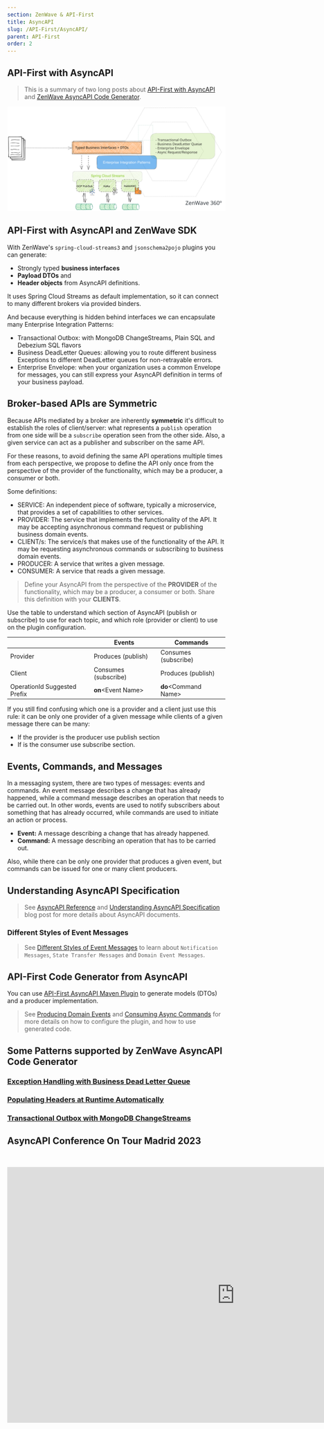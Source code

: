 ```yaml
---
section: ZenWave & API-First
title: AsyncAPI
slug: /API-First/AsyncAPI/
parent: API-First
order: 2
---
```


## API-First with AsyncAPI

> This is a summary of two long posts about [API-First with AsyncAPI](/posts/API-First-with-AsyncAPI-And-ZenWave-SDK/) and [ZenWave AsyncAPI Code Generator](/posts/ZenWave-AsyncAPI-Code-Generator/).

![AsyncAPI and Spring Cloud Streams 3](/posts/ZenWave-AsyncAPI-Code-Generator/ZenWave360-AsyncAPI-SpringCloudStreams.excalidraw.svg)

## API-First with AsyncAPI and ZenWave SDK

With ZenWave's `spring-cloud-streams3` and `jsonschema2pojo` plugins you can generate:
- Strongly typed **business interfaces**
- **Payload DTOs** and
- **Header objects** from AsyncAPI definitions.

It uses Spring Cloud Streams as default implementation, so it can connect to many different brokers via provided binders.

And because everything is hidden behind interfaces we can encapsulate many Enterprise Integration Patterns:

- Transactional Outbox: with MongoDB ChangeStreams, Plain SQL and Debezium SQL flavors
- Business DeadLetter Queues: allowing you to route different business Exceptions to different DeadLetter queues for non-retrayable errors.
- Enterprise Envelope: when your organization uses a common Envelope for messages, you can still express your AsyncAPI definition in terms of your business payload.

## Broker-based APIs are Symmetric

Because APIs mediated by a broker are inherently **symmetric** it's difficult to establish the roles of client/server: what represents a `publish` operation from one side will be a `subscribe` operation seen from the other side. Also, a given service can act as a publisher and subscriber on the same API.

For these reasons, to avoid defining the same API operations multiple times from each perspective, we propose to define the API only once from the perspective of the provider of the functionality, which may be a producer, a consumer or both.

Some definitions:

- SERVICE: An independent piece of software, typically a microservice, that provides a set of capabilities to other services.
- PROVIDER: The service that implements the functionality of the API. It may be accepting asynchronous command request or publishing business domain events.
- CLIENT/s: The service/s that makes use of the functionality of the API. It may be requesting asynchronous commands or subscribing to business domain events.
- PRODUCER: A service that writes a given message.
- CONSUMER: A service that reads a given message.

> Define your AsyncAPI from the perspective of the **PROVIDER** of the functionality, which may be a producer, a consumer or both. Share this definition with your **CLIENTS**.

Use the table to understand which section of AsyncAPI (publish or subscribe) to use for each topic, and which role (provider or client) to use on the plugin configuration.

|                              | Events                | Commands                |
|------------------------------|-----------------------|-------------------------|
| Provider                     | Produces (publish)    | Consumes (subscribe)    |
| Client                       | Consumes (subscribe)  | Produces (publish)      |
| OperationId Suggested Prefix | **on**&lt;Event Name> | **do**&lt;Command Name> |

If you still find confusing which one is a provider and a client just use this rule: it can be only one provider of a given message while clients of a given message there can be many:

- If the provider is the producer use publish section
- If is the consumer use subscribe section.

## Events, Commands, and Messages

In a messaging system, there are two types of messages: events and commands. An event message describes a change that has already happened, while a command message describes an operation that needs to be carried out. In other words, events are used to notify subscribers about something that has already occurred, while commands are used to initiate an action or process.

- **Event:** A message describing a change that has already happened.
- **Command:** A message describing an operation that has to be carried out.

Also, while there can be only one provider that produces a given event, but commands can be issued for one or many client producers.

## Understanding AsyncAPI Specification

> See [AsyncAPI Reference](https://www.asyncapi.com/docs/reference) and [Understanding AsyncAPI Specification](/posts/API-First-with-AsyncAPI-And-ZenWave-SDK/#understanding-asyncapi-definition) blog post for more details about AsyncAPI documents.

### Different Styles of Event Messages

> See [Different Styles of Event Messages](/posts/API-First-with-AsyncAPI-And-ZenWave-SDK/#different-styles-of-event-messages) to learn about `Notification Messages`, `State Transfer Messages` and `Domain Event Messages`.

## API-First Code Generator from AsyncAPI

You can use [API-First AsyncAPI Maven Plugin](https://zenwave360.github.io/zenwave-sdk/plugins/asyncapi-spring-cloud-streams3/#maven-plugin-configuration-api-first) to generate models (DTOs) and a producer implementation.

> See [Producing Domain Events](/docs/zenwave-sdk/producing-domain-events) and [Consuming Async Commands](/docs/zenwave-sdk/consuming-async-commands) for more details on how to configure the plugin, and how to use generated code.

## Some Patterns supported by ZenWave AsyncAPI Code Generator

### [Exception Handling with Business Dead Letter Queue](/posts/ZenWave-AsyncAPI-Code-Generator/#exception-handling-with-business-dead-letter-queue)

### [Populating Headers at Runtime Automatically](/posts/ZenWave-AsyncAPI-Code-Generator/#populating-headers-at-runtime-automatically)

### [Transactional Outbox with MongoDB ChangeStreams](https://zenwave360.github.io/zenwave-sdk/plugins/asyncapi-spring-cloud-streams3/#provider-imperative-style-with-mongodb-transactional-outbox)


## AsyncAPI Conference On Tour Madrid 2023

&nbsp;

<iframe width="1050" height="591" src="https://www.youtube.com/embed/gUsoD8RaCuw?si=KLGLktrNQqjxodg2" title="Code Generation For Enterprise Integration Patterns w/ AsyncAPI & ZenWave SDK - Ivan Garcia Sain-Aja" frameborder="0" allow="accelerometer; autoplay; clipboard-write; encrypted-media; gyroscope; picture-in-picture; web-share; fullscreen" allowfullscreen></iframe>
